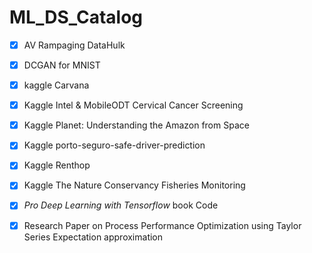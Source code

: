 # ML_DS_Catalog


- [x] AV Rampaging DataHulk

- [x] DCGAN for MNIST

- [x] kaggle Carvana

- [x] Kaggle Intel & MobileODT Cervical Cancer Screening

- [x] Kaggle  Planet: Understanding the Amazon from Space

- [x] Kaggle porto-seguro-safe-driver-prediction

- [x] Kaggle Renthop

- [x] Kaggle The Nature Conservancy Fisheries Monitoring

- [x] *Pro Deep Learning with Tensorflow* book Code
   
- [x] Research Paper on Process Performance Optimization using Taylor Series Expectation approximation





